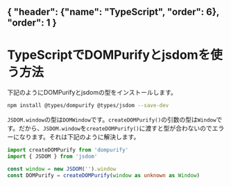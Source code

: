 { "header": {"name": "TypeScript", "order": 6}, "order": 1 }
---
# TypeScriptでDOMPurifyとjsdomを使う方法

下記のようにDOMPurifyとjsdomの型をインストールします。

```sh
npm install @types/dompurify @types/jsdom --save-dev 
```

`JSDOM.window`の型は`DOMWindow`です。`createDOMPurify()`の引数の型は`Window`です。だから、`JSDOM.window`を`createDOMPurify()`に渡すと型が合わないのでエラーになります。それは下記のように解決します。

```ts
import createDOMPurify from 'dompurify'
import { JSDOM } from 'jsdom'

const window = new JSDOM('').window
const DOMPurify = createDOMPurify(window as unknown as Window)
```
